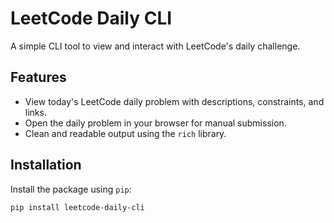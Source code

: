 # LeetCode Daily CLI

A simple CLI tool to view and interact with LeetCode's daily challenge.

## Features

- View today's LeetCode daily problem with descriptions, constraints, and links.
- Open the daily problem in your browser for manual submission.
- Clean and readable output using the `rich` library.

## Installation

Install the package using `pip`:

```bash
pip install leetcode-daily-cli
```
